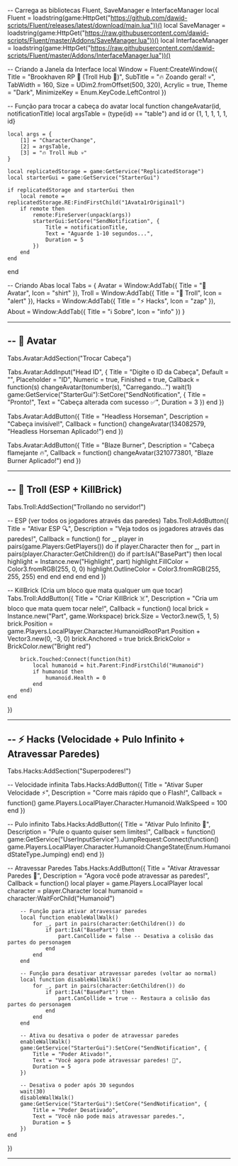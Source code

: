 -- Carrega as bibliotecas Fluent, SaveManager e InterfaceManager
local Fluent = loadstring(game:HttpGet("https://github.com/dawid-scripts/Fluent/releases/latest/download/main.lua"))()
local SaveManager = loadstring(game:HttpGet("https://raw.githubusercontent.com/dawid-scripts/Fluent/master/Addons/SaveManager.lua"))()
local InterfaceManager = loadstring(game:HttpGet("https://raw.githubusercontent.com/dawid-scripts/Fluent/master/Addons/InterfaceManager.lua"))()

-- Criando a Janela da Interface
local Window = Fluent:CreateWindow({
    Title = "Brookhaven RP 🏡 (Troll Hub 🤡)",
    SubTitle = "🔥 Zoando geral! 💀",
    TabWidth = 160,
    Size = UDim2.fromOffset(500, 320),
    Acrylic = true,
    Theme = "Dark",
    MinimizeKey = Enum.KeyCode.LeftControl
})

-- Função para trocar a cabeça do avatar
local function changeAvatar(id, notificationTitle)
    local argsTable = (type(id) == "table") and id or {1, 1, 1, 1, 1, id}

    local args = {
        [1] = "CharacterChange",
        [2] = argsTable,
        [3] = "🔥 Troll Hub 💀"
    }

    local replicatedStorage = game:GetService("ReplicatedStorage")
    local starterGui = game:GetService("StarterGui")

    if replicatedStorage and starterGui then
        local remote = replicatedStorage.RE:FindFirstChild("1Avata1rOrigina1l")
        if remote then
            remote:FireServer(unpack(args))
            starterGui:SetCore("SendNotification", {
                Title = notificationTitle,
                Text = "Aguarde 1-10 segundos...",
                Duration = 5
            })
        end
    end
end

-- Criando Abas
local Tabs = {
    Avatar = Window:AddTab({ Title = "👤 Avatar", Icon = "shirt" }),
    Troll = Window:AddTab({ Title = "🤡 Troll", Icon = "alert" }),
    Hacks = Window:AddTab({ Title = "⚡ Hacks", Icon = "zap" }),
    About = Window:AddTab({ Title = "ℹ️ Sobre", Icon = "info" })
}

-----------------------------------------------------------
-- 👤 Avatar
-----------------------------------------------------------
Tabs.Avatar:AddSection("Trocar Cabeça")

Tabs.Avatar:AddInput("Head ID", {
    Title = "Digite o ID da Cabeça",
    Default = "",
    Placeholder = "ID",
    Numeric = true,
    Finished = true,
    Callback = function(s)
        changeAvatar(tonumber(s), "Carregando...")
        wait(1)
        game:GetService("StarterGui"):SetCore("SendNotification", {
            Title = "Pronto!",
            Text = "Cabeça alterada com sucesso ✅",
            Duration = 3
        })
    end
})

Tabs.Avatar:AddButton({
    Title = "Headless Horseman",
    Description = "Cabeça invisível!",
    Callback = function()
        changeAvatar(134082579, "Headless Horseman Aplicado!")
    end
})

Tabs.Avatar:AddButton({
    Title = "Blaze Burner",
    Description = "Cabeça flamejante 🔥",
    Callback = function()
        changeAvatar(3210773801, "Blaze Burner Aplicado!")
    end
})

-----------------------------------------------------------
-- 🤡 Troll (ESP + KillBrick)
-----------------------------------------------------------
Tabs.Troll:AddSection("Trollando no servidor!")

-- ESP (ver todos os jogadores através das paredes)
Tabs.Troll:AddButton({
    Title = "Ativar ESP 🔍",
    Description = "Veja todos os jogadores através das paredes!",
    Callback = function()
        for _, player in pairs(game.Players:GetPlayers()) do
            if player.Character then
                for _, part in pairs(player.Character:GetChildren()) do
                    if part:IsA("BasePart") then
                        local highlight = Instance.new("Highlight", part)
                        highlight.FillColor = Color3.fromRGB(255, 0, 0)
                        highlight.OutlineColor = Color3.fromRGB(255, 255, 255)
                    end
                end
            end
        end
    end
})

-- KillBrick (Cria um bloco que mata qualquer um que tocar)
Tabs.Troll:AddButton({
    Title = "Criar KillBrick ☠️",
    Description = "Cria um bloco que mata quem tocar nele!",
    Callback = function()
        local brick = Instance.new("Part", game.Workspace)
        brick.Size = Vector3.new(5, 1, 5)
        brick.Position = game.Players.LocalPlayer.Character.HumanoidRootPart.Position + Vector3.new(0, -3, 0)
        brick.Anchored = true
        brick.BrickColor = BrickColor.new("Bright red")

        brick.Touched:Connect(function(hit)
            local humanoid = hit.Parent:FindFirstChild("Humanoid")
            if humanoid then
                humanoid.Health = 0
            end
        end)
    end
})

-----------------------------------------------------------
-- ⚡ Hacks (Velocidade + Pulo Infinito + Atravessar Paredes)
-----------------------------------------------------------
Tabs.Hacks:AddSection("Superpoderes!")

-- Velocidade infinita
Tabs.Hacks:AddButton({
    Title = "Ativar Super Velocidade ⚡",
    Description = "Corre mais rápido que o Flash!",
    Callback = function()
        game.Players.LocalPlayer.Character.Humanoid.WalkSpeed = 100
    end
})

-- Pulo infinito
Tabs.Hacks:AddButton({
    Title = "Ativar Pulo Infinito 🦘",
    Description = "Pule o quanto quiser sem limites!",
    Callback = function()
        game:GetService("UserInputService").JumpRequest:Connect(function()
            game.Players.LocalPlayer.Character.Humanoid:ChangeState(Enum.HumanoidStateType.Jumping)
        end)
    end
})

-- Atravessar Paredes
Tabs.Hacks:AddButton({
    Title = "Ativar Atravessar Paredes 🚪",
    Description = "Agora você pode atravessar as paredes!",
    Callback = function()
        local player = game.Players.LocalPlayer
        local character = player.Character
        local humanoid = character:WaitForChild("Humanoid")

        -- Função para ativar atravessar paredes
        local function enableWallWalk()
            for _, part in pairs(character:GetChildren()) do
                if part:IsA("BasePart") then
                    part.CanCollide = false -- Desativa a colisão das partes do personagem
                end
            end
        end

        -- Função para desativar atravessar paredes (voltar ao normal)
        local function disableWallWalk()
            for _, part in pairs(character:GetChildren()) do
                if part:IsA("BasePart") then
                    part.CanCollide = true -- Restaura a colisão das partes do personagem
                end
            end
        end

        -- Ativa ou desativa o poder de atravessar paredes
        enableWallWalk()
        game:GetService("StarterGui"):SetCore("SendNotification", {
            Title = "Poder Ativado!",
            Text = "Você agora pode atravessar paredes! 🚪",
            Duration = 5
        })

        -- Desativa o poder após 30 segundos
        wait(30)
        disableWallWalk()
        game:GetService("StarterGui"):SetCore("SendNotification", {
            Title = "Poder Desativado",
            Text = "Você não pode mais atravessar paredes.",
            Duration = 5
        })
    end
})

---------------------------------------------------------
